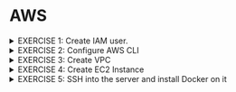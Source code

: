 # AWS

<details>
<summary> EXERCISE 1: Create IAM user.
</summary>
  <br>
  First of all, you need an IAM user with correct permissions to execute the tasks below.<br>
  <ul>
  <li> Create a new IAM user using "Jane" as a username and "devops" as the user-group</li>
  <li> Give the "devops" group all needed permissions to execute the tasks below - with login and CLI credentials</li>
</ul>
  Note: Do that using the AWS UI with Admin User
  
##### Solution:
***AWS UI:***
- go to AWS/IAM Dashboard/User/Create User <br>
  also generate password (for AWS UI access) + download csv containing credentials
- go to AWS/IAM Dashboard/User/Jane/Create access key <br>
  generate Access Key ID and Access Key Secret (for console access) + download csv containing credentials)
- go to AWS/User Groups/Create Group/ + add Jane to user Group
- add permissions 'EC2FullAccess' to group devops. 
<br>

***AWS CLI:*** 
##### Install AWS Client:<br>
<code>brew install awscli</code><br>
###### Check for success:<br>
<code>awscli --version</code><br>
##### Check if admin user has credentials  on my local machibe
<code> cat ~/.aws/config</code>
<br>
##### Create user
<code>aws iam create-user --username jane</code>
##### Create Group
<code>aws iam create-group --group-name devops2</code>
##### Add user to group
<code>aws iam add-user-to-group  --user-name jane --group-name devops2</code>
##### Check if user is in group devops2
<code>aws iam get-group --group-name devops2</code>
##### Give permission (policy) to create EC2 instance to users in group devops2
###### 1. Find policy identifier (for EC2 and VPC and all components under that service)
<code>aws iam list-policies --query 'Policies [?PolicyName==`AmazonEC2FullAccess`].Arn'</code> <br>
<code>aws iam list-policies --query 'Policies [?PolicyName==`AmazonVPCFullAccess`].Arn'</code>
###### 2. Attach policies (found above) to group
<code>aws iam attach-group-policy --group-name devops2 --policy-arn arn:aws:iam::aws:policy/AmazonEC2FullAccess</code> <br>
<code>aws iam attach-group-policy --group-name devops2 --policy-arn arn:aws:iam::aws:policy/AmazonVPCFullAccess</code>
###### 3. Check
<code>aws iam list-attached-group-policies --group-name devops2</code>
</details>


<details>
<summary>  EXERCISE 2: Configure AWS CLI
</summary>
<br>
You want to use the AWS CLI for the following tasks. So, to be able to interact with the AWS account from the AWS Command Line tool you need to configure it correctly:<br>
<br>
- Set credentials for that user for AWS CLI<br>
- Configure correct region for your AWS CLI

###### Solution: AWS UI
###### 1. Configure password reset after first login
<code>aws iam create-login-profile --user jane --password <PASSWORD> --password-reset-required</code>
###### 2. Jane can't reset passwords -> Create permission for Jane
find policy: <br>
<code>aws iam list-policies | grep Password</code>
copy ARN <br>
"Arn": "arn:aws:iam::aws:policy/IAMUserChangePassword" <br>
<code>aws iam attach-user-policy --user-name jane --policy-arn arn:aws:iam::aws:policy/IAMUserChangePassword</code>
###### 3. Login UI + reset password
using ARN number. <br>
How to find ARN  number of USER Jane? <br>
<code>aws iam get-user --user-name jane</code>
-> arn:aws:iam::197796734648:user/jane
<br>
###### Solution: AWS CLI
Create Access key ID and Access key Secret for console usage 
###### 1.Save config file (keys) ~/.aws/credentials of admin user somewhere safe.
<code> mv ~/.aws/credentials ~/.aws/credentials_admin </code>
###### 2. Create config file for jane
<code> aws iam create-access-key --user-name jane > key.txt</code>
<br>
OR via UI <br>
IAM/User/Jane/Create Access Key/Download csv file <br>
<code>aws configure</code>
###### Check credentials:
<code> cat ~/.aws/credentials</code>
<br>
</details>


<details>
<summary>
EXERCISE 3: Create VPC
</summary>
<br>
You want to create the EC2 Instance in a dedicated VPC, instead of using the default one. So, using the AWS CLI, you:<br>
<br>
<ul>
 <li>create a new VPC with 1 subnet </il>
 <li>create a security group in the VPC that will allow you access on ssh port 22 and will allow browser access to your Node application </il>
</lu>

#### Solution:
- Create VPC: <br> 
<code> aws ec2 create-vpc --cidr-block 10.0.0.0/16 --query Vpc.VpcId --output text </code> <br>
Output: vpc-0d903b38f28d30648 <br>
<br>
- Create Subnet in VPC: <br>
<code> aws ec2 create-subnet --vpc-id vpc-0d903b38f28d30648 --cidr-block 10.0.1.0/16 --query Subnet.SubnetId --output text </code>  <br>
Output: subnet-0006e16700ea86e00 <br> 
</details>


<details>
<summary>
EXERCISE 4: Create EC2 Instance
</summary>
<br>
Once the VPC is created, using the AWS CLI, you:<br>
Create an EC2 instance in that VPC with the security group you just created and ssh key file<br>

#### Solution: 
</details>

<details>
<summary>EXERCISE 5: SSH into the server and install Docker on it
</summary>
<br>
Once the EC2 instance is created successfully, you want to prepare the server to run Docker containers. So you:
<br>
- ssh into the server and <br>
- install Docker on it to run the dockerized application later

#### Solution: 
</details>

